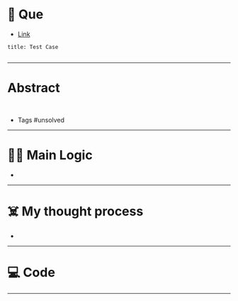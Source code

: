 # 🧩 Que
- [Link](https://www.interviewbit.com/problems/ways-to-color-a-3xn-board/)

```ad-question
title: Test Case


```

---
# Abstract
```ad-abstract


```

- Tags #unsolved 
--- 
# 🕵️‍♂️ Main Logic
- 

---
# ☠️ My thought process
- 
---

# 💻 Code

---
